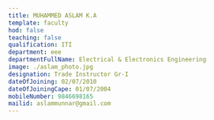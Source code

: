 ```yaml
---
title: MUHAMMED ASLAM K.A
template: faculty
hod: false
teaching: false
qualification: ITI
department: eee
departmentFullName: Electrical & Electronics Engineering
image: ./aslam_photo.jpg
designation: Trade Instructor Gr-I
dateOfJoining: 02/07/2010
dateOfJoiningCape: 01/07/2004
mobileNumber: 9846698165
mailid: aslammunnar@gmail.com
---
```

